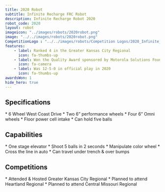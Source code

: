 ```yaml
---
title: 2020 Robot
subtitle: Infinite Recharge FRC Robot
description: Infinite Recharge Robot 2020
robot_code: 2020
layout: robot
imageicon: "../images/robots/2020robot.png"
image: "../../images/robots/2020robot.png"
CompetitionLogo : "../../images/robots/Competition Logos/2020_Infinite_Recharge.png"
features:
    - label: Ranked 4 in the Greater Kansas City Regional
      icon: fa-thumbs-up 
    - label: Won the Quality Award sponsored by Motorola Solutions Foundation in the GKC Regional
      icon: fa-camera
    - label: Was 12-5-0 in official play in 2020
      icon: fa-thumbs-up
awardsWon: 1
hide_hero: true
---
```


<h2>Specifications</h2>
* 6 Wheel West Coast Drive
* Two 6” performance wheels
* Four 6” Omni wheels
* Floor power cell intake
* Can hold five balls

<h2>Capabilities</h2>
* One stage elevator
* Shoot 5 balls in 2 seconds
* Manipulate color wheel
* Cross the line in auto
* Can travel under trench & over bumps

<h2>Competitions</h2>
* Attended & Hosted Greater Kansas City Regional
* Planned to attend Heartland Regional
* Planned to attend Central Missouri Regional
